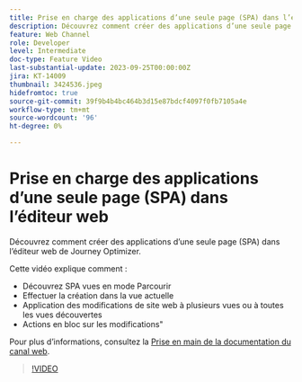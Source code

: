 ```yaml
---
title: Prise en charge des applications d’une seule page (SPA) dans l’éditeur web
description: Découvrez comment créer des applications d’une seule page (SPA) dans l’éditeur web de Journey Optimizer.
feature: Web Channel
role: Developer
level: Intermediate
doc-type: Feature Video
last-substantial-update: 2023-09-25T00:00:00Z
jira: KT-14009
thumbnail: 3424536.jpeg
hidefromtoc: true
source-git-commit: 39f9b4b4bc464b3d15e87bdcf4097f0fb7105a4e
workflow-type: tm+mt
source-wordcount: '96'
ht-degree: 0%

---
```



# Prise en charge des applications d’une seule page (SPA) dans l’éditeur web

Découvrez comment créer des applications d’une seule page (SPA) dans l’éditeur web de Journey Optimizer.

Cette vidéo explique comment :

* Découvrez SPA vues en mode Parcourir
* Effectuer la création dans la vue actuelle
* Application des modifications de site web à plusieurs vues ou à toutes les vues découvertes
* Actions en bloc sur les modifications&quot;

Pour plus d’informations, consultez la [Prise en main de la documentation du canal web](https://experienceleague.adobe.com/docs/journey-optimizer/using/web/get-started-web.html).

>[!VIDEO](https://video.tv.adobe.com/v/3424536/?learn=on)
